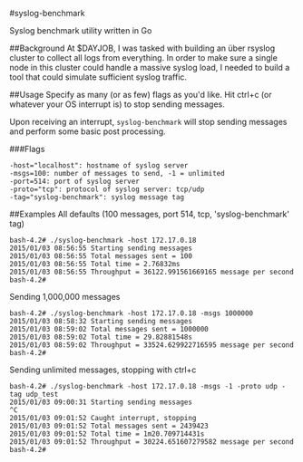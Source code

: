 #syslog-benchmark

Syslog benchmark utility written in Go

##Background
At $DAYJOB, I was tasked with building an über rsyslog cluster to collect all logs from everything.
In order to make sure a single node in this cluster could handle a massive syslog load, I needed to build a tool that could simulate sufficient syslog traffic.  

##Usage
Specify as many (or as few) flags as you'd like.  Hit ctrl+c (or whatever your OS interrupt is) to stop sending messages.

Upon receiving an interrupt, `syslog-benchmark` will stop sending messages and perform some basic post processing.

###Flags

    -host="localhost": hostname of syslog server
    -msgs=100: number of messages to send, -1 = unlimited
    -port=514: port of syslog server
    -proto="tcp": protocol of syslog server: tcp/udp
    -tag="syslog-benchmark": syslog message tag

##Examples
All defaults (100 messages, port 514, tcp, 'syslog-benchmark' tag)

    bash-4.2# ./syslog-benchmark -host 172.17.0.18                              
    2015/01/03 08:56:55 Starting sending messages
    2015/01/03 08:56:55 Total messages sent = 100
    2015/01/03 08:56:55 Total time = 2.76832ms
    2015/01/03 08:56:55 Throughput = 36122.991561669165 message per second
    bash-4.2# 

Sending 1,000,000 messages

    bash-4.2# ./syslog-benchmark -host 172.17.0.18 -msgs 1000000
    2015/01/03 08:58:32 Starting sending messages
    2015/01/03 08:59:02 Total messages sent = 1000000
    2015/01/03 08:59:02 Total time = 29.82881548s
    2015/01/03 08:59:02 Throughput = 33524.629922716595 message per second
    bash-4.2# 

Sending unlimited messages, stopping with ctrl+c

    bash-4.2# ./syslog-benchmark -host 172.17.0.18 -msgs -1 -proto udp -tag udp_test
    2015/01/03 09:00:31 Starting sending messages
    ^C
    2015/01/03 09:01:52 Caught interrupt, stopping
    2015/01/03 09:01:52 Total messages sent = 2439423
    2015/01/03 09:01:52 Total time = 1m20.709714431s
    2015/01/03 09:01:52 Throughput = 30224.651607279582 message per second
    bash-4.2# 

